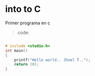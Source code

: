 # into to C
Primer programa en c

> code:

```c

# include <studio.h>
int main()
{
    printf("Hello world.. Jhoel T..");
    return (0);
}
